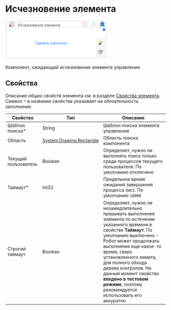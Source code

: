 # Исчезновение элемента

![](../../../resources/activities/basic/uiinteraction/image-557.png)

Компонент, ожидающий исчезновение элемента управления.

## Свойства
Описание общих свойств элемента см. в разделе [Свойства элемента](https://docs.primo-rpa.ru/primo-rpa/primo-studio/process/elements#svoistva-elementa).\
Символ `*` в названии свойства указывает на обязательность заполнения.

| Свойство             | Тип                      | Описание                                            |
| -------------------- | ------------------------ | --------------------------------------------------- |
| Шаблон поиска\*      | String                   | Шаблон поиска элемента управления                   |
| Область              | [System.Drawing.Rectangle](https://learn.microsoft.com/ru-ru/dotnet/api/system.drawing.rectangle?view=netcore-3.0) | Область поиска компонента                           |
| Текущий пользователь | Boolean                  | Определяет, нужно ли выполнять поиск только среди процессов текущего пользователя. По умолчанию отключено |
| Таймаут\*            | Int32                    | Предельное время ожидания завершения процесса (мс). По умолчанию `10000`  |
| Строгий таймаут      | Boolean                  | Определяет, нужно ли незамедлительно прерывать выполнение элемента по истечении указанного времени в свойстве **Таймаут**. По умолчанию выключено - Робот может продолжать выполнение еще какое-то время, сверх установленного лимита, для полного обхода дерева контролов. На данный момент свойство **введено в тестовом режиме**, поэтому рекомендуется использовать его аккуратно |
